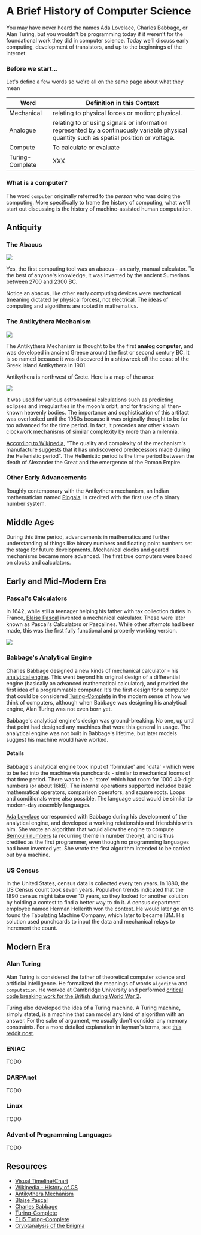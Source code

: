 # A Brief History of Computer Science

You may have never heard the names Ada Lovelace, Charles Babbage, or Alan Turing, but you wouldn't be programming today if it weren't for the foundational work they did in computer science. Today we'll discuss early computing, development of transistors, and up to the beginnings of the internet.

### Before we start...

Let's define a few words so we're all on the same page about what they mean

| Word | Definition in this Context |
| -------------- | -------------------------------------------------------- |
| Mechanical | relating to physical forces or motion; physical. |
| Analogue | relating to or using signals or information represented by a continuously variable physical quantity such as spatial position or voltage. |
| Compute | To calculate or evaluate |
| Turing-Complete | XXX |

### What is a computer?

The word `computer` originally referred to the *person* who was doing the computing. More specifically to frame the history of computing, what we'll start out discussing is the history of machine-assisted human computation.

## Antiquity

### The Abacus

![](https://res.cloudinary.com/briezh/image/upload/v1539028604/abacus_nv0wmx.jpg)

Yes, the first computing tool was an abacus - an early, manual calculator. To the best of anyone's knowledge, it was invented by the ancient Sumerians between 2700 and 2300 BC.

Notice an abacus, like other early computing devices were mechanical (meaning dictated by physical forces), not electrical. The ideas of computing and algorithms are rooted in mathematics.

### The Antikythera Mechanism

![](https://res.cloudinary.com/briezh/image/upload/v1539028604/Antikythera_mechanism_vgzsyu.jpg)

The Antikythera Mechanism is thought to be the first **analog computer**, and was developed in ancient Greece around the first or second century BC. It is so named because it was discovered in a shipwreck off the coast of the Greek island Antikythera in 1901. 

Antikythera is northwest of Crete. Here is a map of the area:

![](https://res.cloudinary.com/briezh/image/upload/v1539027855/map_antikythera_qyyz3e.jpg)

It was used for various astronomical calculations such as predicting eclipses and irregularities in the moon's orbit, and for tracking all then-known heavenly bodies. The importance and sophistication of this artifact was overlooked until the 1950s because it was originally thought to be far too advanced for the time period. In fact, it precedes any other known clockwork mechanisms of similar complexity by more than a milennia. 

[According to Wikipedia](https://en.wikipedia.org/wiki/Antikythera_mechanism), "The quality and complexity of the mechanism's manufacture suggests that it has undiscovered predecessors made during the Hellenistic period". The Hellenistic period is the time period between the death of Alexander the Great and the emergence of the Roman Empire.

### Other Early Advancements

Roughly contemporary with the Antikythera mechanism, an Indian mathematician named [Pingala](https://en.wikipedia.org/wiki/Pingala), is credited with the first use of a binary number system.

## Middle Ages

During this time period, advancements in mathematics and further understanding of things like binary numbers and floating point numbers set the stage for future developments. Mechanical clocks and geared mechanisms became more advanced. The first true computers were based on clocks and calculators.

## Early and Mid-Modern Era

### Pascal's Calculators

In 1642, while still a teenager helping his father with tax collection duties in France, [Blaise Pascal](https://en.wikipedia.org/wiki/Blaise_Pascal) invented a mechanical calculator. These were later known as Pascal's Calculators or Pascalines. While other attempts had been made, this was the first fully functional and properly working version.

![](https://upload.wikimedia.org/wikipedia/commons/6/68/17th-century-mechanical-calculators_-Detail.jpg)

### Babbage's Analytical Engine

Charles Babbage designed a new kinds of mechanical calculator - his [analytical engine](https://en.wikipedia.org/wiki/Analytical_Engine). This went beyond his original design of a differential engine (basically an advanced mathematical calculator), and provided the first idea of a programmable computer. It's the first design for a computer that could be considered [Turing-Complete](https://en.wikipedia.org/wiki/Turing_completeness) in the modern sense of how we think of computers, although when Babbage was designing his analytical engine, Alan Turing was not even born yet.

Babbage's analytical engine's design was ground-breaking. No one, up until that point had designed any machines that were this general in usage. The analytical engine was not built in Babbage's lifetime, but later models suggest his machine would have worked. 

#### Details

Babbage's analytical engine took input of 'formulae' and 'data' - which were to be fed into the machine via punchcards - similar to mechanical looms of that time period. There was to be a 'store' which had room for 1000 40-digit numbers (or about 16kB). The internal operations supported included basic mathematical operators, comparison operators, and square roots. Loops and conditionals were also possible. The language used would be similar to modern-day assembly languages.

[Ada Lovelace](https://en.wikipedia.org/wiki/Ada_Lovelace) corresponded with Babbage during his development of the analytical engine, and developed a working relationship and friendship with him. She wrote an algorithm that would allow the engine to compute [Bernoulli numbers](http://numbers.computation.free.fr/Constants/Miscellaneous/bernoulli.html) (a recurring theme in number theory), and is thus credited as the first programmer, even though no programming languages had been invented yet. She wrote the first algorithm intended to be carried out by a machine.

### US Census

In the United States, census data is collected every ten years. In 1880, the US Census count took seven years. Population trends indicated that the 1890 census might take over 10 years, so they looked for another solution by holding a contest to find a better way to do it. A census department employee named Herman Hollerith won the contest. He would later go on to found the  Tabulating Machine Company, which later to became IBM. His solution used punchcards to input the data and mechanical relays to increment the count.

## Modern Era

### Alan Turing

Alan Turing is considered the father of theoretical computer science and artificial intelligence. He formalized the meanings of words `algorithm` and `computation`. He worked at Cambridge University and performed [critical code breaking work for the British during World War 2](https://en.wikipedia.org/wiki/Cryptanalysis_of_the_Enigma).

Turing also developed the idea of a Turing machine. A Turing machine, simply stated, is a machine that can model any kind of algorithm with an answer. For the sake of argument, we usually don't consider any memory constraints. For a more detailed explanation in layman's terms, see [this reddit post](https://www.reddit.com/r/explainlikeimfive/comments/4umot5/eli5_what_does_turing_complete_mean/).


### ENIAC

TODO

### DARPAnet

TODO

### Linux

TODO

### Advent of Programming Languages

TODO

## Resources 

* [Visual Timeline/Chart](https://www.worldsciencefestival.com/infographics/a_history_of_computer_science/)
* [Wikipedia - History of CS](https://en.wikipedia.org/wiki/History_of_computer_science)
* [Antikythera Mechanism](https://en.wikipedia.org/wiki/Antikythera_mechanism)
* [Blaise Pascal](https://en.wikipedia.org/wiki/Blaise_Pascal)
* [Charles Babbage](https://en.wikipedia.org/wiki/Charles_Babbage)
* [Turing-Complete](https://en.wikipedia.org/wiki/Turing_completeness)
* [ELI5 Turing-Complete](https://www.reddit.com/r/explainlikeimfive/comments/4umot5/eli5_what_does_turing_complete_mean/)
* [Cryptanalysis of the Enigma](https://en.wikipedia.org/wiki/Cryptanalysis_of_the_Enigma)
